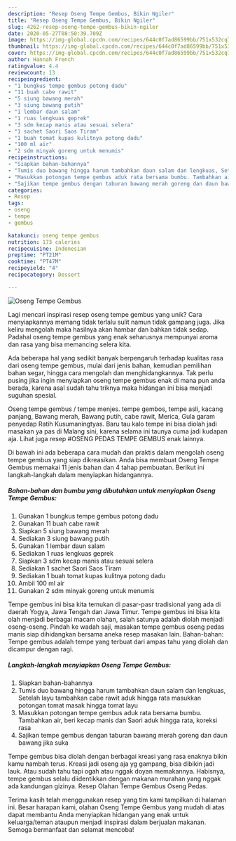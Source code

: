 ```yaml
---
description: "Resep Oseng Tempe Gembus, Bikin Ngiler"
title: "Resep Oseng Tempe Gembus, Bikin Ngiler"
slug: 4262-resep-oseng-tempe-gembus-bikin-ngiler
date: 2020-05-27T08:50:39.709Z
image: https://img-global.cpcdn.com/recipes/644c0f7ad86599bb/751x532cq70/oseng-tempe-gembus-foto-resep-utama.jpg
thumbnail: https://img-global.cpcdn.com/recipes/644c0f7ad86599bb/751x532cq70/oseng-tempe-gembus-foto-resep-utama.jpg
cover: https://img-global.cpcdn.com/recipes/644c0f7ad86599bb/751x532cq70/oseng-tempe-gembus-foto-resep-utama.jpg
author: Hannah French
ratingvalue: 4.4
reviewcount: 13
recipeingredient:
- "1 bungkus tempe gembus potong dadu"
- "11 buah cabe rawit"
- "5 siung bawang merah"
- "3 siung bawang putih"
- "1 lembar daun salam"
- "1 ruas lengkuas geprek"
- "3 sdm kecap manis atau sesuai selera"
- "1 sachet Saori Saos Tiram"
- "1 buah tomat kupas kulitnya potong dadu"
- "100 ml air"
- "2 sdm minyak goreng untuk menumis"
recipeinstructions:
- "Siapkan bahan-bahannya"
- "Tumis duo bawang hingga harum tambahkan daun salam dan lengkuas, Setelah layu tambahkan cabe rawit aduk hingga rata masukkan potongan tomat masak hingga tomat layu"
- "Masukkan potongan tempe gembus aduk rata bersama bumbu. Tambahkan air, beri kecap manis dan Saori aduk hingga rata, koreksi rasa"
- "Sajikan tempe gembus dengan taburan bawang merah goreng dan daun bawang jika suka"
categories:
- Resep
tags:
- oseng
- tempe
- gembus

katakunci: oseng tempe gembus 
nutrition: 173 calories
recipecuisine: Indonesian
preptime: "PT21M"
cooktime: "PT47M"
recipeyield: "4"
recipecategory: Dessert

---
```



![Oseng Tempe Gembus](https://img-global.cpcdn.com/recipes/644c0f7ad86599bb/751x532cq70/oseng-tempe-gembus-foto-resep-utama.jpg)

Lagi mencari inspirasi resep oseng tempe gembus yang unik? Cara menyiapkannya memang tidak terlalu sulit namun tidak gampang juga. Jika keliru mengolah maka hasilnya akan hambar dan bahkan tidak sedap. Padahal oseng tempe gembus yang enak seharusnya mempunyai aroma dan rasa yang bisa memancing selera kita.

Ada beberapa hal yang sedikit banyak berpengaruh terhadap kualitas rasa dari oseng tempe gembus, mulai dari jenis bahan, kemudian pemilihan bahan segar, hingga cara mengolah dan menghidangkannya. Tak perlu pusing jika ingin menyiapkan oseng tempe gembus enak di mana pun anda berada, karena asal sudah tahu triknya maka hidangan ini bisa menjadi suguhan spesial.

Oseng tempe gembus / tempe menjes. tempe gembos, tempe asli, kacang panjang, Bawang merah, Bawang putih, cabe rawit, Merica, Gula garam penyedap Ratih Kusumaningtyas. Baru tau kalo tempe ini bisa diolah jadi masakan ya pas di Malang sini, karena selama ini taunya cuma jadi kudapan aja. Lihat juga resep #OSENG PEDAS TEMPE GEMBUS enak lainnya.


Di bawah ini ada beberapa cara mudah dan praktis dalam mengolah oseng tempe gembus yang siap dikreasikan. Anda bisa membuat Oseng Tempe Gembus memakai 11 jenis bahan dan 4 tahap pembuatan. Berikut ini langkah-langkah dalam menyiapkan hidangannya.

<!--inarticleads1-->

##### Bahan-bahan dan bumbu yang dibutuhkan untuk menyiapkan Oseng Tempe Gembus:

1. Gunakan 1 bungkus tempe gembus potong dadu
1. Gunakan 11 buah cabe rawit
1. Siapkan 5 siung bawang merah
1. Sediakan 3 siung bawang putih
1. Gunakan 1 lembar daun salam
1. Sediakan 1 ruas lengkuas geprek
1. Siapkan 3 sdm kecap manis atau sesuai selera
1. Sediakan 1 sachet Saori Saos Tiram
1. Sediakan 1 buah tomat kupas kulitnya potong dadu
1. Ambil 100 ml air
1. Gunakan 2 sdm minyak goreng untuk menumis


Tempe gembus ini bisa kita temukan di pasar-pasr tradisional yang ada di daerah Yogya, Jawa Tengah dan Jawa Timur. Tempe gembus ini bisa kita olah menjadi berbagai macam olahan, salah satunya adalah diolah menjadi oseng-oseng. Pindah ke wadah saji, masakan tempe gembus oseng pedas manis siap dihidangkan bersama aneka resep masakan lain. Bahan-bahan: Tempe gembus adalah tempe yang terbuat dari ampas tahu yang diolah dan dicampur dengan ragi. 

<!--inarticleads2-->

##### Langkah-langkah menyiapkan Oseng Tempe Gembus:

1. Siapkan bahan-bahannya
1. Tumis duo bawang hingga harum tambahkan daun salam dan lengkuas, Setelah layu tambahkan cabe rawit aduk hingga rata masukkan potongan tomat masak hingga tomat layu
1. Masukkan potongan tempe gembus aduk rata bersama bumbu. Tambahkan air, beri kecap manis dan Saori aduk hingga rata, koreksi rasa
1. Sajikan tempe gembus dengan taburan bawang merah goreng dan daun bawang jika suka


Tempe gembus bisa diolah dengan berbagai kreasi yang rasa enaknya bikin kamu nambah terus. Kreasi jadi oseng aja yg gampang, bisa dibikin jadi lauk. Atau sudah tahu tapi ogah atau nggak doyan memakannya. Habisnya, tempe gembus selalu diidentikkan dengan makanan murahan yang nggak ada kandungan gizinya. Resep Olahan Tempe Gembus Oseng Pedas. 

Terima kasih telah menggunakan resep yang tim kami tampilkan di halaman ini. Besar harapan kami, olahan Oseng Tempe Gembus yang mudah di atas dapat membantu Anda menyiapkan hidangan yang enak untuk keluarga/teman ataupun menjadi inspirasi dalam berjualan makanan. Semoga bermanfaat dan selamat mencoba!
